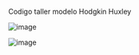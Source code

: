 Codigo taller modelo Hodgkin Huxley



![image](https://github.com/valev2/valev2/assets/149644105/ffad58e7-8e32-4ae8-a871-9647a71cf77f)

![image](https://github.com/valev2/valev2/assets/149644105/ce1604b0-3742-4783-b1ec-804331fe98ef)

